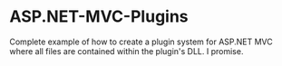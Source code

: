 ASP.NET-MVC-Plugins
===================

Complete example of how to create a plugin system for ASP.NET MVC where all files are contained within the plugin's DLL. I promise.
